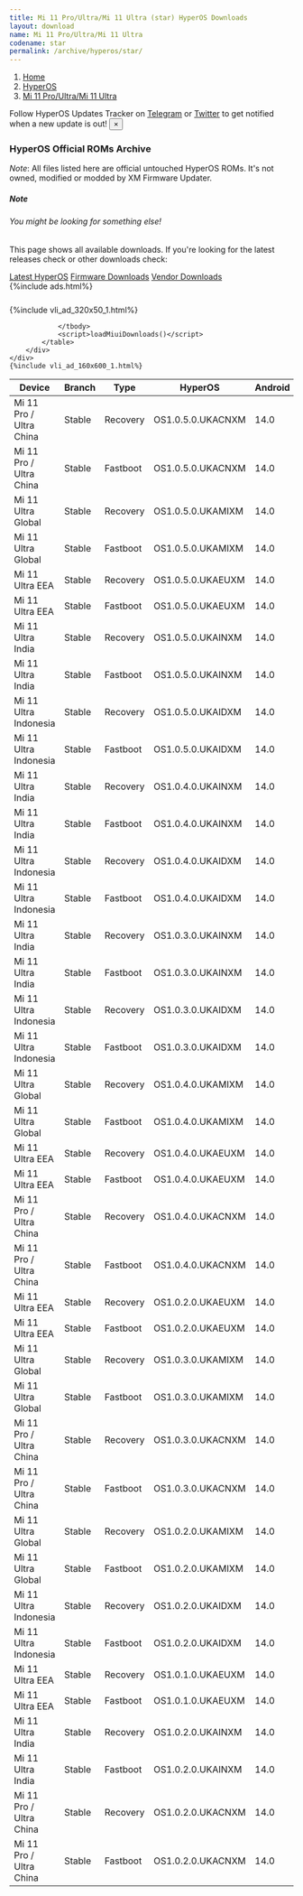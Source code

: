 ```yaml
---
title: Mi 11 Pro/Ultra/Mi 11 Ultra (star) HyperOS Downloads
layout: download
name: Mi 11 Pro/Ultra/Mi 11 Ultra
codename: star
permalink: /archive/hyperos/star/
---
```

<nav aria-label="breadcrumb">
    <ol class="breadcrumb">
        <li class="breadcrumb-item"><a href="/">Home</a></li>
        <li class="breadcrumb-item"><a href="/hyperos/">HyperOS</a></li>
        <li class="breadcrumb-item active" aria-current="page"><a href="/hyperos/star/">Mi 11 Pro/Ultra/Mi 11 Ultra</a></li>
    </ol>
</nav>
<div class="alert alert-primary alert-dismissible fade show" role="alert">
    Follow HyperOS Updates Tracker on <a href="https://t.me/MIUIUpdatesTracker" class="alert-link">Telegram</a>
     or <a href="https://twitter.com/MiFwUpdater" class="alert-link">Twitter</a> to get notified when a new update is out!
    <button type="button" class="close" data-dismiss="alert" aria-label="Close">
        <span aria-hidden="true">&times;</span>
    </button>
</div>

### HyperOS Official ROMs Archive
*Note*: All files listed here are official untouched HyperOS ROMs. It's not owned, modified or modded by XM Firmware Updater.
<div class="card">
  <div class="card-body">
    <h5 class="card-title">Note</h5>
    <h6 class="card-subtitle mb-2 text-muted">You might be looking for something else!</h6>
    <p class="card-text">This page shows all available downloads.
     If you're looking for the latest releases check or other downloads check:</p>
    <a href="/hyperos/star/" class="card-link">Latest HyperOS</a>
    <a href="/firmware/star/" class="card-link">Firmware Downloads</a>
    <a href="/vendor/star/" class="card-link">Vendor Downloads</a>
  </div>
</div>
{%include ads.html%}
<div class="row justify-content-center">
    <div class="col-10">
        <div class="table-responsive-md" style="margin-top: 25px;">
            {%include vli_ad_320x50_1.html%}
            <table id="miui" class="display dt-responsive nowrap compact table table-striped table-hover table-sm">
                <thead class="thead-dark">
                    <tr>
                        <th data-ref="device">Device</th>
                        <th data-ref="branch">Branch</th>
                        <th data-ref="type">Type</th>
                        <th data-ref="miui">HyperOS</th>
                        <th data-ref="android">Android</th>
                        <th data-ref="size">Size</th>
                        <th data-ref="size">Date</th>
                        <th data-ref="link">Link</th>
                    </tr>
                </thead>
                <tbody>
                <tr><td>Mi 11 Pro / Ultra China</td><td>Stable</td><td>Recovery</td><td>OS1.0.5.0.UKACNXM</td><td>14.0</td><td>5.8 GB</td><td>2024-09-06</td><td><a href="/hyperos/star/stable/OS1.0.5.0.UKACNXM/">Download</a></td></tr>
<tr><td>Mi 11 Pro / Ultra China</td><td>Stable</td><td>Fastboot</td><td>OS1.0.5.0.UKACNXM</td><td>14.0</td><td>7.1 GB</td><td>2024-08-27</td><td><a href="/hyperos/star/stable/OS1.0.5.0.UKACNXM/">Download</a></td></tr>
<tr><td>Mi 11 Ultra Global</td><td>Stable</td><td>Recovery</td><td>OS1.0.5.0.UKAMIXM</td><td>14.0</td><td>5.3 GB</td><td>2024-09-06</td><td><a href="/hyperos/star/stable/OS1.0.5.0.UKAMIXM/">Download</a></td></tr>
<tr><td>Mi 11 Ultra Global</td><td>Stable</td><td>Fastboot</td><td>OS1.0.5.0.UKAMIXM</td><td>14.0</td><td>6.4 GB</td><td>2024-08-27</td><td><a href="/hyperos/star/stable/OS1.0.5.0.UKAMIXM/">Download</a></td></tr>
<tr><td>Mi 11 Ultra EEA</td><td>Stable</td><td>Recovery</td><td>OS1.0.5.0.UKAEUXM</td><td>14.0</td><td>5.2 GB</td><td>2024-09-06</td><td><a href="/hyperos/star/stable/OS1.0.5.0.UKAEUXM/">Download</a></td></tr>
<tr><td>Mi 11 Ultra EEA</td><td>Stable</td><td>Fastboot</td><td>OS1.0.5.0.UKAEUXM</td><td>14.0</td><td>6.4 GB</td><td>2024-08-27</td><td><a href="/hyperos/star/stable/OS1.0.5.0.UKAEUXM/">Download</a></td></tr>
<tr><td>Mi 11 Ultra India</td><td>Stable</td><td>Recovery</td><td>OS1.0.5.0.UKAINXM</td><td>14.0</td><td>5.0 GB</td><td>2024-09-06</td><td><a href="/hyperos/star/stable/OS1.0.5.0.UKAINXM/">Download</a></td></tr>
<tr><td>Mi 11 Ultra India</td><td>Stable</td><td>Fastboot</td><td>OS1.0.5.0.UKAINXM</td><td>14.0</td><td>5.8 GB</td><td>2024-08-19</td><td><a href="/hyperos/star/stable/OS1.0.5.0.UKAINXM/">Download</a></td></tr>
<tr><td>Mi 11 Ultra Indonesia</td><td>Stable</td><td>Recovery</td><td>OS1.0.5.0.UKAIDXM</td><td>14.0</td><td>5.2 GB</td><td>2024-09-05</td><td><a href="/hyperos/star/stable/OS1.0.5.0.UKAIDXM/">Download</a></td></tr>
<tr><td>Mi 11 Ultra Indonesia</td><td>Stable</td><td>Fastboot</td><td>OS1.0.5.0.UKAIDXM</td><td>14.0</td><td>6.0 GB</td><td>2024-08-27</td><td><a href="/hyperos/star/stable/OS1.0.5.0.UKAIDXM/">Download</a></td></tr>
<tr><td>Mi 11 Ultra India</td><td>Stable</td><td>Recovery</td><td>OS1.0.4.0.UKAINXM</td><td>14.0</td><td>5.0 GB</td><td>2024-08-08</td><td><a href="/hyperos/star/stable/OS1.0.4.0.UKAINXM/">Download</a></td></tr>
<tr><td>Mi 11 Ultra India</td><td>Stable</td><td>Fastboot</td><td>OS1.0.4.0.UKAINXM</td><td>14.0</td><td>5.8 GB</td><td>2024-07-19</td><td><a href="/hyperos/star/stable/OS1.0.4.0.UKAINXM/">Download</a></td></tr>
<tr><td>Mi 11 Ultra Indonesia</td><td>Stable</td><td>Recovery</td><td>OS1.0.4.0.UKAIDXM</td><td>14.0</td><td>5.2 GB</td><td>2024-08-08</td><td><a href="/hyperos/star/stable/OS1.0.4.0.UKAIDXM/">Download</a></td></tr>
<tr><td>Mi 11 Ultra Indonesia</td><td>Stable</td><td>Fastboot</td><td>OS1.0.4.0.UKAIDXM</td><td>14.0</td><td>6.0 GB</td><td>2024-07-19</td><td><a href="/hyperos/star/stable/OS1.0.4.0.UKAIDXM/">Download</a></td></tr>
<tr><td>Mi 11 Ultra India</td><td>Stable</td><td>Recovery</td><td>OS1.0.3.0.UKAINXM</td><td>14.0</td><td>5.0 GB</td><td>2024-07-09</td><td><a href="/hyperos/star/stable/OS1.0.3.0.UKAINXM/">Download</a></td></tr>
<tr><td>Mi 11 Ultra India</td><td>Stable</td><td>Fastboot</td><td>OS1.0.3.0.UKAINXM</td><td>14.0</td><td>5.8 GB</td><td>2024-06-18</td><td><a href="/hyperos/star/stable/OS1.0.3.0.UKAINXM/">Download</a></td></tr>
<tr><td>Mi 11 Ultra Indonesia</td><td>Stable</td><td>Recovery</td><td>OS1.0.3.0.UKAIDXM</td><td>14.0</td><td>5.2 GB</td><td>2024-07-09</td><td><a href="/hyperos/star/stable/OS1.0.3.0.UKAIDXM/">Download</a></td></tr>
<tr><td>Mi 11 Ultra Indonesia</td><td>Stable</td><td>Fastboot</td><td>OS1.0.3.0.UKAIDXM</td><td>14.0</td><td>6.0 GB</td><td>2024-06-24</td><td><a href="/hyperos/star/stable/OS1.0.3.0.UKAIDXM/">Download</a></td></tr>
<tr><td>Mi 11 Ultra Global</td><td>Stable</td><td>Recovery</td><td>OS1.0.4.0.UKAMIXM</td><td>14.0</td><td>5.3 GB</td><td>2024-08-21</td><td><a href="/hyperos/star/stable/OS1.0.4.0.UKAMIXM/">Download</a></td></tr>
<tr><td>Mi 11 Ultra Global</td><td>Stable</td><td>Fastboot</td><td>OS1.0.4.0.UKAMIXM</td><td>14.0</td><td>6.4 GB</td><td>2024-07-25</td><td><a href="/hyperos/star/stable/OS1.0.4.0.UKAMIXM/">Download</a></td></tr>
<tr><td>Mi 11 Ultra EEA</td><td>Stable</td><td>Recovery</td><td>OS1.0.4.0.UKAEUXM</td><td>14.0</td><td>5.2 GB</td><td>2024-08-21</td><td><a href="/hyperos/star/stable/OS1.0.4.0.UKAEUXM/">Download</a></td></tr>
<tr><td>Mi 11 Ultra EEA</td><td>Stable</td><td>Fastboot</td><td>OS1.0.4.0.UKAEUXM</td><td>14.0</td><td>6.4 GB</td><td>2024-07-22</td><td><a href="/hyperos/star/stable/OS1.0.4.0.UKAEUXM/">Download</a></td></tr>
<tr><td>Mi 11 Pro / Ultra China</td><td>Stable</td><td>Recovery</td><td>OS1.0.4.0.UKACNXM</td><td>14.0</td><td>5.8 GB</td><td>2024-08-21</td><td><a href="/hyperos/star/stable/OS1.0.4.0.UKACNXM/">Download</a></td></tr>
<tr><td>Mi 11 Pro / Ultra China</td><td>Stable</td><td>Fastboot</td><td>OS1.0.4.0.UKACNXM</td><td>14.0</td><td>7.1 GB</td><td>2024-07-23</td><td><a href="/hyperos/star/stable/OS1.0.4.0.UKACNXM/">Download</a></td></tr>
<tr><td>Mi 11 Ultra EEA</td><td>Stable</td><td>Recovery</td><td>OS1.0.2.0.UKAEUXM</td><td>14.0</td><td>5.2 GB</td><td>2024-07-08</td><td><a href="/hyperos/star/stable/OS1.0.2.0.UKAEUXM/">Download</a></td></tr>
<tr><td>Mi 11 Ultra EEA</td><td>Stable</td><td>Fastboot</td><td>OS1.0.2.0.UKAEUXM</td><td>14.0</td><td>6.4 GB</td><td>2024-06-14</td><td><a href="/hyperos/star/stable/OS1.0.2.0.UKAEUXM/">Download</a></td></tr>
<tr><td>Mi 11 Ultra Global</td><td>Stable</td><td>Recovery</td><td>OS1.0.3.0.UKAMIXM</td><td>14.0</td><td>5.2 GB</td><td>2024-07-04</td><td><a href="/hyperos/star/stable/OS1.0.3.0.UKAMIXM/">Download</a></td></tr>
<tr><td>Mi 11 Ultra Global</td><td>Stable</td><td>Fastboot</td><td>OS1.0.3.0.UKAMIXM</td><td>14.0</td><td>6.4 GB</td><td>2024-06-18</td><td><a href="/hyperos/star/stable/OS1.0.3.0.UKAMIXM/">Download</a></td></tr>
<tr><td>Mi 11 Pro / Ultra China</td><td>Stable</td><td>Recovery</td><td>OS1.0.3.0.UKACNXM</td><td>14.0</td><td>5.8 GB</td><td>2024-06-25</td><td><a href="/hyperos/star/stable/OS1.0.3.0.UKACNXM/">Download</a></td></tr>
<tr><td>Mi 11 Pro / Ultra China</td><td>Stable</td><td>Fastboot</td><td>OS1.0.3.0.UKACNXM</td><td>14.0</td><td>7.1 GB</td><td>2024-06-07</td><td><a href="/hyperos/star/stable/OS1.0.3.0.UKACNXM/">Download</a></td></tr>
<tr><td>Mi 11 Ultra Global</td><td>Stable</td><td>Recovery</td><td>OS1.0.2.0.UKAMIXM</td><td>14.0</td><td>5.2 GB</td><td>2024-05-30</td><td><a href="/hyperos/star/stable/OS1.0.2.0.UKAMIXM/">Download</a></td></tr>
<tr><td>Mi 11 Ultra Global</td><td>Stable</td><td>Fastboot</td><td>OS1.0.2.0.UKAMIXM</td><td>14.0</td><td>6.4 GB</td><td>2024-05-16</td><td><a href="/hyperos/star/stable/OS1.0.2.0.UKAMIXM/">Download</a></td></tr>
<tr><td>Mi 11 Ultra Indonesia</td><td>Stable</td><td>Recovery</td><td>OS1.0.2.0.UKAIDXM</td><td>14.0</td><td>5.2 GB</td><td>2024-05-30</td><td><a href="/hyperos/star/stable/OS1.0.2.0.UKAIDXM/">Download</a></td></tr>
<tr><td>Mi 11 Ultra Indonesia</td><td>Stable</td><td>Fastboot</td><td>OS1.0.2.0.UKAIDXM</td><td>14.0</td><td>6.0 GB</td><td>2024-05-17</td><td><a href="/hyperos/star/stable/OS1.0.2.0.UKAIDXM/">Download</a></td></tr>
<tr><td>Mi 11 Ultra EEA</td><td>Stable</td><td>Recovery</td><td>OS1.0.1.0.UKAEUXM</td><td>14.0</td><td>5.2 GB</td><td>2024-05-20</td><td><a href="/hyperos/star/stable/OS1.0.1.0.UKAEUXM/">Download</a></td></tr>
<tr><td>Mi 11 Ultra EEA</td><td>Stable</td><td>Fastboot</td><td>OS1.0.1.0.UKAEUXM</td><td>14.0</td><td>6.4 GB</td><td>2024-04-30</td><td><a href="/hyperos/star/stable/OS1.0.1.0.UKAEUXM/">Download</a></td></tr>
<tr><td>Mi 11 Ultra India</td><td>Stable</td><td>Recovery</td><td>OS1.0.2.0.UKAINXM</td><td>14.0</td><td>5.2 GB</td><td>2024-05-16</td><td><a href="/hyperos/star/stable/OS1.0.2.0.UKAINXM/">Download</a></td></tr>
<tr><td>Mi 11 Ultra India</td><td>Stable</td><td>Fastboot</td><td>OS1.0.2.0.UKAINXM</td><td>14.0</td><td>5.9 GB</td><td>2024-04-30</td><td><a href="/hyperos/star/stable/OS1.0.2.0.UKAINXM/">Download</a></td></tr>
<tr><td>Mi 11 Pro / Ultra China</td><td>Stable</td><td>Recovery</td><td>OS1.0.2.0.UKACNXM</td><td>14.0</td><td>5.7 GB</td><td>2024-04-15</td><td><a href="/hyperos/star/stable/OS1.0.2.0.UKACNXM/">Download</a></td></tr>
<tr><td>Mi 11 Pro / Ultra China</td><td>Stable</td><td>Fastboot</td><td>OS1.0.2.0.UKACNXM</td><td>14.0</td><td>7.1 GB</td><td>2024-04-10</td><td><a href="/hyperos/star/stable/OS1.0.2.0.UKACNXM/">Download</a></td></tr>

                </tbody>
                <script>loadMiuiDownloads()</script>
            </table>
        </div>
    </div>
    {%include vli_ad_160x600_1.html%}
</div>
